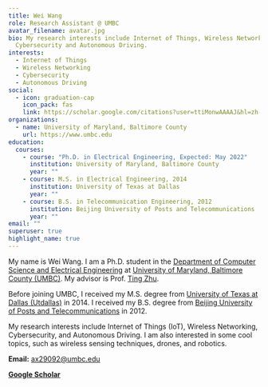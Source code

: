 ```yaml
---
title: Wei Wang
role: Research Assistant @ UMBC
avatar_filename: avatar.jpg
bio: My research interests include Internet of Things, Wireless Networking,
  Cybersecurity and Autonomous Driving.
interests:
  - Internet of Things
  - Wireless Networking
  - Cybersecurity
  - Autonomous Driving
social:
  - icon: graduation-cap
    icon_pack: fas
    link: https://scholar.google.com/citations?user=ttiMonwAAAAJ&hl=zh-CN
organizations:
  - name: University of Maryland, Baltimore County
    url: https://www.umbc.edu
education:
  courses:
    - course: "Ph.D. in Electrical Engineering, Expected: May 2022"
      institution: University of Maryland, Baltimore County
      year: ""
    - course: M.S. in Electrical Engineering, 2014
      institution: University of Texas at Dallas
      year: ""
    - course: B.S. in Telecommunication Engineering, 2012
      institution: Beijing University of Posts and Telecommunications
      year: ""
email: ""
superuser: true
highlight_name: true
---
```

My name is Wei Wang. I am a Ph.D. student in the [Department of Computer Science and Electrical Engineering](https://coeit.umbc.edu/csee-dept/) at [University of Maryland, Baltimore County (UMBC)](https://www.umbc.edu/). My advisor is Prof. [Ting Zhu](https://www.csee.umbc.edu/~zt/). 

Before joining UMBC, I received my M.S. degree from [University of Texas at Dallas (Utdallas)](https://www.utdallas.edu/) in 2014. I received my B.S. degree from [Beijing University of Posts and Telecommunications](https://english.bupt.edu.cn/) in 2012. 

My research interests include Internet of Things (IoT), Wireless Networking, Cybersecurity, and Autonomous Driving. I am also interested in some cool topics, such as wireless sensing techniques, drones, and robotics. 

**Email:** ax29092@umbc.edu        [ ](https://scholar.google.com/citations?user=ttiMonwAAAAJ&hl=zh-CN)

[**Google Scholar** ](https://scholar.google.com/citations?user=ttiMonwAAAAJ&hl=zh-CN)